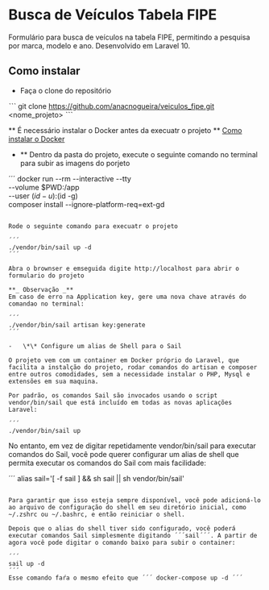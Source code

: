 # Busca de Veículos Tabela FIPE

Formulário para busca de veículos na tabela FIPE, permitindo a pesquisa por marca, modelo e ano. Desenvolvido em Laravel 10.

## Como instalar

-   Faça o clone do repositório

ˋˋˋ
git clone https://github.com/anacnogueira/veiculos_fipe.git <nome_projeto>
ˋˋˋ

** É necessário instalar o Docker antes da execuatr o projeto **
[Como instalar o Docker](https://docs.docker.com/engine/install/)

-   \*\* Dentro da pasta do projeto, execute o seguinte comando no terminal para subir as imagens do porjeto

´´´
docker run --rm --interactive --tty \
 --volume $PWD:/app \
    --user $(id -u):$(id -g) \
 composer install --ignore-platform-req=ext-gd

```

Rode o seguinte comando para execuatr o projeto

´´´
./vendor/bin/sail up -d
´´´

Abra o brownser e emseguida digite http://localhost para abrir o formulario do projeto

**_ Observação _**
Em caso de erro na Application key, gere uma nova chave através do comandao no terminal:

´´´
./vendor/bin/sail artisan key:generate
´´´

-   \*\* Configure um alias de Shell para o Sail

O projeto vem com um container em Docker próprio do Laravel, que facilita a instalção do projeto, rodar comandos do artisan e composer entre outros comodidades, sem a necessidade instalar o PHP, Mysql e extensões em sua maquina.

Por padrão, os comandos Sail são invocados usando o script vendor/bin/sail que está incluído em todas as novas aplicações Laravel:

´´´
./vendor/bin/sail up

```

No entanto, em vez de digitar repetidamente vendor/bin/sail para executar comandos do Sail, você pode querer configurar um alias de shell que permita executar os comandos do Sail com mais facilidade:

´´´
alias sail='[ -f sail ] && sh sail || sh vendor/bin/sail'

```

Para garantir que isso esteja sempre disponível, você pode adicioná-lo ao arquivo de configuração do shell em seu diretório inicial, como ~/.zshrc ou ~/.bashrc, e então reiniciar o shell.

Depois que o alias do shell tiver sido configurado, você poderá executar comandos Sail simplesmente digitando ´´´sail´´´. A partir de agora você pode digitar o comando baixo para subir o container:

´´´
sail up -d
´´´
Esse comando faŕa o mesmo efeito que ´´´ docker-compose up -d ´´´

```

```

```
